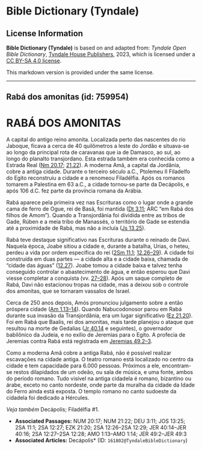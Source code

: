 # Bible Dictionary (Tyndale)

## License Information

**Bible Dictionary (Tyndale)** is based on and adapted from: _Tyndale Open Bible Dictionary_, [Tyndale House Publishers](https://tyndaleopenresources.com/), 2023, which is licensed under a [CC BY-SA 4.0 license](https://creativecommons.org/licenses/by-sa/4.0/legalcode.en).

This markdown version is provided under the same license.



--------------------------------

## Rabá dos amonitas (id: 759954)

RABÁ DOS AMONITAS
=================

A capital do antigo reino amonita. Localizada perto das nascentes do rio Jaboque, ficava a cerca de 40 quilômetros a leste do Jordão e situava\-se ao longo da principal rota de caravanas que ia de Damasco, ao sul, ao longo do planalto transjordano. Esta estrada também era conhecida como a Estrada Real ([Nm 20\.17](https://ref.ly/Num20:17); [21\.22](https://ref.ly/Num21:22)). A moderna Amã, a capital da Jordânia, cobre a antiga cidade. Durante o terceiro século a.C., Ptolemeu II Filadelfo do Egito reconstruiu a cidade e a renomeou Filadélfia. Após os romanos tomarem a Palestina em 63 a.C., a cidade tornou\-se parte da Decápolis, e após 106 d.C. fez parte da província romana da Arábia.

Rabá aparece pela primeira vez nas Escrituras como o lugar onde a grande cama de ferro de Ogue, rei de Basã, foi mantida ([Dt 3\.11](https://ref.ly/Deut3:11); ARC “em Rabá dos filhos de Amom”). Quando a Transjordânia foi dividida entre as tribos de Gade, Rúben e a meia tribo de Manassés, o território de Gade se estendia até a proximidade de Rabá, mas não a incluía ([Js 13\.25](https://ref.ly/Josh13:25)).

Rabá teve destaque significativo nas Escrituras durante o reinado de Davi. Naquela época, Joabe sitiou a cidade e, durante a batalha, Urias, o heteu, perdeu a vida por ordem específica do rei ([2Sm 11\.1](https://ref.ly/2Sam11:1); [12\.26–29](https://ref.ly/2Sam12:26-2Sam12:29)). A cidade foi construída em duas partes — a cidade alta e a cidade baixa, chamada de “cidade das águas” ([12\.27](https://ref.ly/2Sam12:27)). Joabe tomou a cidade baixa e talvez tenha conseguido controlar o abastecimento de água, e então esperou que Davi viesse completar a conquista (vv. [27–28](https://ref.ly/2Sam12:27-2Sam12:28)). Após um saque completo de Rabá, Davi não estacionou tropas na cidade, mas a deixou sob o controle dos amonitas, que se tornaram vassalos de Israel.

Cerca de 250 anos depois, Amós pronunciou julgamento sobre a então próspera cidade ([Am 1\.13–14](https://ref.ly/Amos1:13-Amos1:14)). Quando Nabucodonosor parou em Rabá durante sua invasão da Transjordânia, era um lugar significativo ([Ez 21\.20](https://ref.ly/Ezek21:20)). Foi em Rabá que Baalis, rei dos amonitas, mais tarde planejou o ataque que resultou na morte de Gedalias ([Jr 40\.14](https://ref.ly/Jer40:14-Jer40:16) e seguintes), o governador babilônico da Judeia, e no exílio de Jeremias para o Egito. A profecia de Jeremias contra Rabá está registrada em [Jeremias 49\.2–3](https://ref.ly/Jer49:2-Jer49:3).

Como a moderna Amã cobre a antiga Rabá, não é possível realizar escavações na cidade antiga. O teatro romano está localizado no centro da cidade e tem capacidade para 6\.000 pessoas. Próximos a ele, encontram\-se restos dilapidados de um odeão, ou sala de música, e uma fonte, ambos do período romano. Tudo visível na antiga cidadela é romano, bizantino ou árabe, exceto no canto nordeste, onde parte da muralha da cidade da Idade do Ferro ainda está exposta. O templo romano no canto sudoeste da cidadela foi dedicado a Hércules.

*Veja também* Decápolis; Filadélfia \#1.

* **Associated Passages:** NUM 20:17; NUM 21:22; DEU 3:11; JOS 13:25; 2SA 11:1; 2SA 12:27; EZK 21:20; 2SA 12:26–2SA 12:29; JER 40:14–JER 40:16; 2SA 12:27–2SA 12:28; AMO 1:13–AMO 1:14; JER 49:2–JER 49:3
* **Associated Articles:** Decápolis* (ID: `161802@TyndaleBibleDictionary`)

